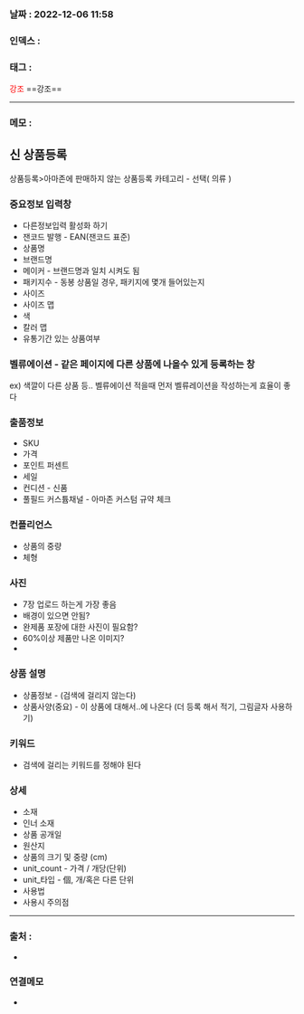 ### 날짜 :  2022-12-06 11:58

### 인덱스 :

### 태그 :

<span style="color: red">강조</span> ==강조==

----

### 메모 :

## 신 상품등록

상품등록>아마존에 판매하지 않는 상품등록
카테고리 - 선택( 의류 )

### 중요정보 입력창
-  다른정보입력 활성화 하기
-  잰코드 발행 - EAN(잰코드 표준)
- 상품명
- 브랜드명
- 메이커 - 브랜드명과 일치 시켜도 됨
- 패키지수 - 동봉 상품일 경우, 패키지에 몇개 들어있는지
- 사이즈
- 사이즈 맵
- 색
- 칼러 맵
- 유통기간 있는 상품여부

### 벨류에이션 - 같은 페이지에 다른 상품에 나올수 있게 등록하는 창
ex) 색깔이 다른 상품 등..
벨류에이션 적을때 먼저 벨류레이션을 작성하는게 효율이 좋다

### 출품정보
- SKU
- 가격
- 포인트 퍼센트
- 세일
- 컨디션 - 신품
- 풀필드 커스튬채널 - 아마존 커스텀 규약 체크

### 컨플리언스
- 상품의 중량
- 체형

### 사진
- 7장 업로드 하는게 가장 좋음 
- 배경이 있으면 안됨?
- 완제품 포장에 대한 사진이 필요함?
- 60%이상 제품만 나온 이미지?
- 

### 상품 설명
- 상품정보 - (검색에 걸리지 않는다)
- 상품사양(중요) - 이 상품에 대해서..에 나온다 (더 등록 해서 적기, 그림글자 사용하기)

### 키워드
- 검색에 걸리는 키워드를 정해야 된다


### 상세
- 소재
- 인너 소재
- 상품 공개일 
- 원산지
- 상품의 크기 및 중량 (cm)
- unit_count - 가격 / 개당(단위)
- unit_타입 - 個, 개/혹은 다른 단위
- 사용법
- 사용시 주의점



----
### 출처 :
-


### 연결메모
-








